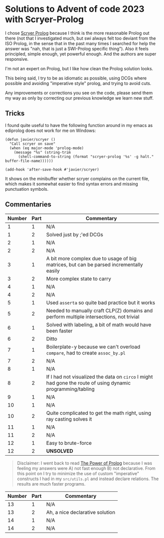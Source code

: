 # Solutions to Advent of code 2023 with Scryer-Prolog

I chose [Scryer Prolog](https://github.com/mthom/scryer-prolog) because I think
is the more reasonable Prolog out there (not that I investigated much, but swi
always felt too deviant from the ISO Prolog, in the sense that in the past many
times I searched for help the answer was "nah, that is just a SWI-Prolog
specific thing"). Also it feels principled, simple enough, yet powerful enough.
And the authors are super responsive.

I'm not an expert on Prolog, but I like how clean the Prolog solution looks.

This being said, I try to be as idiomatic as possible, using DCGs where possible
and avoiding "imperative style" prolog, and trying to avoid cuts.

Any improvements or corrections you see on the code, please send them my way as
only by correcting our previous knowledge we learn new stuff.

## Tricks

I found quite useful to have the following function around in my emacs as
ediprolog does not work for me on Windows:

``` emacs-lisp
(defun javier/scryer ()
  "Call scryer on save"
  (when (eq major-mode 'prolog-mode)
    (message "%s" (string-trim
      (shell-command-to-string (format "scryer-prolog '%s' -g halt." buffer-file-name))))))

(add-hook 'after-save-hook #'javier/scryer)
```

It shows on the minibuffer whether scryer complains on the current file, which
makes it somewhat easier to find syntax errors and missing punctuation symbols.

## Commentaries

| Number | Part | Commentary                                                                                                  |
|--------|------|-------------------------------------------------------------------------------------------------------------|
| 1      | 1    | N/A                                                                                                         |
| 1      | 2    | Solved just by ;'ed DCGs                                                                                    |
| 2      | 1    | N/A                                                                                                         |
| 2      | 2    | N/A                                                                                                         |
| 3      | 1    | A bit more complex due to usage of big matrices, but can be parsed incrementally easily                     |
| 3      | 2    | More complex state to carry                                                                                 |
| 4      | 1    | N/A                                                                                                         |
| 4      | 2    | N/A                                                                                                         |
| 5      | 1    | Used `asserta` so quite bad practice but it works                                                           |
| 5      | 2    | Needed to manually craft CLP(Z) domains and perform multiple intersections, not trivial                     |
| 6      | 1    | Solved with labeling, a bit of math would have been faster                                                  |
| 6      | 2    | Ditto                                                                                                       |
| 7      | 1    | Boilerplate-y because we can't overload `compare`, had to create `assoc_by.pl`                              |
| 7      | 2    | N/A                                                                                                         |
| 8      | 1    | N/A                                                                                                         |
| 8      | 2    | If I had not visualized the data on `circo` I might had gone the route of using dynamic programming/tabling |
| 9      | 1    | N/A                                                                                                         |
| 10     | 1    | N/A                                                                                                         |
| 10     | 2    | Quite complicated to get the math right, using ray casting solves it                                        |
| 11     | 1    | N/A                                                                                                         |
| 11     | 2    | N/A                                                                                                         |
| 12     | 1    | Easy to brute-force                                                                                         |
| 12     | 2    | **UNSOLVED**                                                                   |

> Disclaimer: I went back to read [The Power of
> Prolog](https://www.metalevel.at/prolog) because I was feeling my answers were
> A) not fast enough B) not declarative. From this point on I try to minimize
> the use of custom "imperative" constructs I had in my `src/utils.pl` and
> instead declare relations. The results are much faster programs.

| Number | Part | Commentary                      |
|--------|------|---------------------------------|
| 13     | 1    | N/A                             |
| 13     | 2    | Ah, a nice declarative solution |
| 14     | 1    | N/A                             |
| 14     | 2    | N/A                             |
